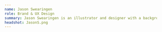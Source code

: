 ```yaml
---
name: Jason Swearingen
role: Brand & UX Design
summary: Jason Swearingen is an illustrator and designer with a background in educational software development and degrees in Graphic Design and Creative Writing. They manage the brand identity and user experience at The Blockchain Institute, as well as merchandise creation, course illustrations and graphic design. When they're not at the Institute, they can be found writing and performing music in the Chicagoland area, creating comic books, aiding local bands and businesses with their graphic design needs, and cuddling up with their dog, Nibbler.
headshot: JasonS.png
---
```


